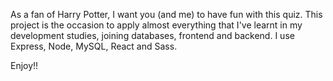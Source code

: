 As a fan of Harry Potter, I want you (and me) to have fun with this quiz.
This project is the occasion to apply almost everything that I've learnt in my development studies, joining databases, frontend and backend.
I use Express, Node, MySQL, React and Sass.

Enjoy!!
